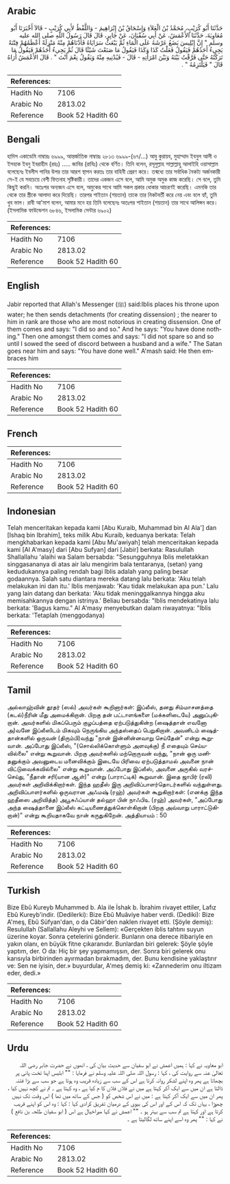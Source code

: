 ## Arabic


<div dir="rtl" lang="ar" style={{fontSize:'larger',backgroundColor:'#f8f9fa',padding:20}}>
حَدَّثَنَا أَبُو كُرَيْبٍ، مُحَمَّدُ بْنُ الْعَلاَءِ وَإِسْحَاقُ بْنُ إِبْرَاهِيمَ - وَاللَّفْظُ لأَبِي كُرَيْبٍ - قَالاَ أَخْبَرَنَا أَبُو مُعَاوِيَةَ، حَدَّثَنَا الأَعْمَشُ، عَنْ أَبِي سُفْيَانَ، عَنْ جَابِرٍ، قَالَ قَالَ رَسُولُ اللَّهِ صلى الله عليه وسلم ‏"‏ إِنَّ إِبْلِيسَ يَضَعُ عَرْشَهُ عَلَى الْمَاءِ ثُمَّ يَبْعَثُ سَرَايَاهُ فَأَدْنَاهُمْ مِنْهُ مَنْزِلَةً أَعْظَمُهُمْ فِتْنَةً يَجِيءُ أَحَدُهُمْ فَيَقُولُ فَعَلْتُ كَذَا وَكَذَا فَيَقُولُ مَا صَنَعْتَ شَيْئًا قَالَ ثُمَّ يَجِيءُ أَحَدُهُمْ فَيَقُولُ مَا تَرَكْتُهُ حَتَّى فَرَّقْتُ بَيْنَهُ وَبَيْنَ امْرَأَتِهِ - قَالَ - فَيُدْنِيهِ مِنْهُ وَيَقُولُ نِعْمَ أَنْتَ ‏"‏ ‏.‏ قَالَ الأَعْمَشُ أُرَاهُ قَالَ ‏"‏ فَيَلْتَزِمُهُ ‏"‏ ‏.‏
</div>
<div style={{backgroundColor:'#f8f9fa',padding:20, marginBottom: 10}}><table> <thead> <tr> <th>References:</th> <th></th> </tr> </thead> <tbody><tr><td>Hadith No</td><td>7106</td></tr><tr><td>Arabic No</td><td>2813.02</td></tr><tr><td>Reference</td><td>Book 52 Hadith 60</td></tr></tbody></table></div>

## Bengali


<div dir="ltr" lang="bn" style={{fontSize:'larger',backgroundColor:'#f8f9fa',padding:20}}>
হাদিস একাডেমি নাম্বারঃ ৬৯৯৯, আন্তর্জাতিক নাম্বারঃ ২৮১৩ ৬৯৯৯-(৬৭/...) আবু কুরায়ব, মুহাম্মাদ ইবনুল আলী ও ইসহাক ইবনু ইবরাহীম (রহঃ) ..... জাবির (রাযিঃ) থেকে বর্ণিত। তিনি বলেন, রসূলুল্লাহ সাল্লাল্লাহু আলাইহি ওয়াসাল্লাম বলেছেনঃ ইবলীস পানির উপর তার আরশ স্থাপন করতঃ তার বাহিনী প্রেরণ করে। তন্মধ্যে তার সর্বাধিক নৈকট্য অর্জনকারী সে-ই যে সবচেয়ে বেশী ফিতনাহ সৃষ্টিকারী। তাদের একজন এসে বলে, আমি অমুক অমুক কাজ করেছি। সে বলে, তুমি কিছুই করনি। অতঃপর অন্যজন এসে বলে, অমুকের সাথে আমি সকল প্রকার ধোকার আচরণই করেছি। এমনকি তার থেকে তার স্ত্রীকে আলাদা করে দিয়েছি। তারপর শাইতান (শয়তান) তাকে তার নিকটবর্তী করে নেয় এবং বলে হ্যাঁ, তুমি খুব ভাল। রাবী আ'মাশ বলেন, আমার মনে হয় তিনি বলেছেনঃ অতঃপর শাইতান (শয়তান) তার সাথে আলিঙ্গন করে। (ইসলামিক ফাউন্ডেশন ৬৮৪৬, ইসলামিক সেন্টার ৬৯০২)
</div>
<div style={{backgroundColor:'#f8f9fa',padding:20, marginBottom: 10}}><table> <thead> <tr> <th>References:</th> <th></th> </tr> </thead> <tbody><tr><td>Hadith No</td><td>7106</td></tr><tr><td>Arabic No</td><td>2813.02</td></tr><tr><td>Reference</td><td>Book 52 Hadith 60</td></tr></tbody></table></div>

## English


<div dir="ltr" lang="en" style={{fontSize:'larger',backgroundColor:'#f8f9fa',padding:20}}>
Jabir reported that Allah's Messenger (ﷺ) said:Iblis places his throne upon water; he then sends detachments (for creating dissension) ; the nearer to him in rank are those who are most notorious in creating dissension. One of them comes and says: "I did so and so." And he says: "You have done nothing." Then one amongst them comes and says: "I did not spare so and so until I sowed the seed of discord between a husband and a wife." The Satan goes near him and says: "You have done well." A'mash said: He then embraces him
</div>
<div style={{backgroundColor:'#f8f9fa',padding:20, marginBottom: 10}}><table> <thead> <tr> <th>References:</th> <th></th> </tr> </thead> <tbody><tr><td>Hadith No</td><td>7106</td></tr><tr><td>Arabic No</td><td>2813.02</td></tr><tr><td>Reference</td><td>Book 52 Hadith 60</td></tr></tbody></table></div>

## French


<div dir="ltr" lang="fr" style={{fontSize:'larger',backgroundColor:'#f8f9fa',padding:20}}>

</div>
<div style={{backgroundColor:'#f8f9fa',padding:20, marginBottom: 10}}><table> <thead> <tr> <th>References:</th> <th></th> </tr> </thead> <tbody><tr><td>Hadith No</td><td>7106</td></tr><tr><td>Arabic No</td><td>2813.02</td></tr><tr><td>Reference</td><td>Book 52 Hadith 60</td></tr></tbody></table></div>

## Indonesian


<div dir="ltr" lang="id" style={{fontSize:'larger',backgroundColor:'#f8f9fa',padding:20}}>
Telah menceritakan kepada kami [Abu Kuraib, Muhammad bin Al Ala'] dan [Ishaq bin Ibrahim], teks milik Abu Kuraib, keduanya berkata: Telah mengkhabarkan kepada kami [Abu Mu'awiyah] telah menceritakan kepada kami [Al A'masy] dari [Abu Sufyan] dari [Jabir] berkata: Rasulullah Shallallahu 'alaihi wa Salam bersabda: "Sesungguhnya Iblis meletakkan singgasananya di atas air lalu mengirim bala tentaranya, (setan) yang kedudukannya paling rendah bagi Iblis adalah yang paling besar godaannya. Salah satu diantara mereka datang lalu berkata: 'Aku telah melakukan ini dan itu.' Iblis menjawab: 'Kau tidak melakukan apa pun.' Lalu yang lain datang dan berkata: 'Aku tidak meninggalkannya hingga aku memisahkannya dengan istrinya.' Beliau bersabda: "Iblis mendekatinya lalu berkata: 'Bagus kamu." Al A'masy menyebutkan dalam riwayatnya: "Iblis berkata: 'Tetaplah (menggodanya)
</div>
<div style={{backgroundColor:'#f8f9fa',padding:20, marginBottom: 10}}><table> <thead> <tr> <th>References:</th> <th></th> </tr> </thead> <tbody><tr><td>Hadith No</td><td>7106</td></tr><tr><td>Arabic No</td><td>2813.02</td></tr><tr><td>Reference</td><td>Book 52 Hadith 60</td></tr></tbody></table></div>

## Tamil


<div dir="ltr" lang="ta" style={{fontSize:'larger',backgroundColor:'#f8f9fa',padding:20}}>
அல்லாஹ்வின் தூதர் (ஸல்) அவர்கள் கூறினார்கள்: இப்லீஸ், தனது சிம்மாசனத்தை (கடல்)நீரின் மீது அமைக்கிறான். பிறகு தன் பட்டாளங்களை (மக்களிடையே) அனுப்புகிறான். அவர்களில் மிகப்பெரும் குழப்பத்தை ஏற்படுத்துகின்ற (ஷைத்தான் எவனோ அ)வனே இப்லீஸிடம் மிகவும் நெருங்கிய அந்தஸ்தைப் பெறுகிறான். அவனிடம் ஷைத்தான்களில் ஒருவன் (திரும்பி)வந்து "நான் இன்னின்னவாறு செய்தேன்" என்று கூறுவான். அப்போது இப்லீஸ், "(சொல்லிக்கொள்ளும் அளவுக்கு) நீ எதையும் செய்யவில்லை" என்று கூறுவான். பிறகு அவர்களில் மற்றொருவன் வந்து, "நான் ஒரு மனிதனுக்கும் அவனுடைய மனைவிக்கும் இடையே பிரிவை ஏற்படுத்தாமல் அவனை நான் விட்டுவைக்கவில்லை" என்று கூறுவான். அப்போது இப்லீஸ், அவனை அருகில் வரச்செய்து, "நீதான் சரி(யான ஆள்)" என்று (பாராட்டிக்) கூறுவான். இதை ஜாபிர் (ரலி) அவர்கள் அறிவிக்கிறார்கள். இந்த ஹதீஸ் இரு அறிவிப்பாளர்தொடர்களில் வந்துள்ளது. அறிவிப்பாளர்களில் ஒருவரான அஃமஷ் (ரஹ்) அவர்கள் கூறுகிறார்கள்: (எனக்கு இந்த ஹதீஸை அறிவித்த) அபூசுஃப்யான் தல்ஹா பின் நாஃபிஉ (ரஹ்) அவர்கள், "அப்போது அந்த ஷைத்தானை இப்லீஸ் கட்டியணைத்துக்கொள்கிறான் (பிறகு அவ்வாறு பாராட்டுகிறான்)" என்று கூறியதாகவே நான் கருதுகிறேன். அத்தியாயம் : 50
</div>
<div style={{backgroundColor:'#f8f9fa',padding:20, marginBottom: 10}}><table> <thead> <tr> <th>References:</th> <th></th> </tr> </thead> <tbody><tr><td>Hadith No</td><td>7106</td></tr><tr><td>Arabic No</td><td>2813.02</td></tr><tr><td>Reference</td><td>Book 52 Hadith 60</td></tr></tbody></table></div>

## Turkish


<div dir="ltr" lang="tr" style={{fontSize:'larger',backgroundColor:'#f8f9fa',padding:20}}>
Bize Ebû Kureyb Muhammed b. Ala ile İshak b. İbrahim rivayet ettiler, Lafız Ebû Kureyb'indir. (Dedilerki): Bize Ebû Muâviye haber verdi. (Dediki): Bize A'meş, Ebû Süfyan'dan, o da Câbir'den naklen rivayet etti. (Şöyle demiş): Resulullah (Sallallahu Aleyhi ve Sellem): «Gerçekten iblis tahtını suyun üzerine koyar. Sonra çetelerini gönderir. Bunların ona derece itibariyle en yakın olanı, en büyük fitne çıkaranıdır. Bunlardan biri gelerek: Şöyle şöyle yaptım, der. O da: Hiç bir şey yapmamışsın, der. Sonra biri gelerek onu karısıyla birbirinden ayırmadan bırakmadım, der. Bunu kendisine yaklaştırır ve: Sen ne iyisin, der.» buyurdular, A'meş demiş ki: «Zannederim onu iltizam eder, dedi.»
</div>
<div style={{backgroundColor:'#f8f9fa',padding:20, marginBottom: 10}}><table> <thead> <tr> <th>References:</th> <th></th> </tr> </thead> <tbody><tr><td>Hadith No</td><td>7106</td></tr><tr><td>Arabic No</td><td>2813.02</td></tr><tr><td>Reference</td><td>Book 52 Hadith 60</td></tr></tbody></table></div>

## Urdu


<div dir="rtl" lang="ur" style={{fontSize:'larger',backgroundColor:'#f8f9fa',padding:20}}>
ابو معاویہ نے کہا : ہمیں اعمش نے ابو سفیان سے حدیث بیان کی ، انھوں نے حضرت جابر رضی اللہ تعالیٰ عنہ سے روایت کی ، کہا : رسول اللہ صلی اللہ علیہ وسلم نے فرمایا : "" ابلیس اپنا تخت پانی پر بچھاتا ہے پھر وہ اپنے لشکر روانہ کرتا ہے اس کے سب سے زیادہ قریب وہ ہوتا ہے جو سب سے بڑا فتنہ ڈالتا ہے ان میں سے ایک آکر کہتا ہے میں نے فلاں فلاں کا م کیا ہے ، وہ کہتا ہے ۔ تم نے کچھ نہیں کیا ، پھر ان میں سے ایک آکر کہتا ہے : میں نے اس شخص کو ( جس کے ساتھ میں تھا ) اس وقت تک نہیں چھوڑا ، یہاں تک کہ اس کے اور اس کی بیوی کے درمیان تفریق کرادی کہا : کہا : وہ اس کو اپنے قریب کرتا ہے اور کہتا ہے تم سب سے بہتر ہو ۔ "" اعمش نے کہا میراخیال ہے اس ( ابو سفیان طلحہ بن نافع ) نے کہا : "" پھر وہ اسے اپنے ساتھ لگالیتا ہے ۔
</div>
<div style={{backgroundColor:'#f8f9fa',padding:20, marginBottom: 10}}><table> <thead> <tr> <th>References:</th> <th></th> </tr> </thead> <tbody><tr><td>Hadith No</td><td>7106</td></tr><tr><td>Arabic No</td><td>2813.02</td></tr><tr><td>Reference</td><td>Book 52 Hadith 60</td></tr></tbody></table></div>